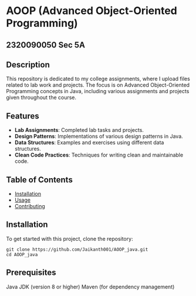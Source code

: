 # AOOP (Advanced Object-Oriented Programming)
## 2320090050 Sec 5A

## Description

This repository is dedicated to my college assignments, where I upload files related to lab work and projects. The focus is on Advanced Object-Oriented Programming concepts in Java, including various assignments and projects given throughout the course.

## Features

- **Lab Assignments**: Completed lab tasks and projects.
- **Design Patterns**: Implementations of various design patterns in Java.
- **Data Structures**: Examples and exercises using different data structures.
- **Clean Code Practices**: Techniques for writing clean and maintainable code.

## Table of Contents

- [Installation](#installation)
- [Usage](#usage)
- [Contributing](#contributing)

## Installation

To get started with this project, clone the repository:

```
git clone https://github.com/Jaikanth001/AOOP_java.git
cd AOOP_java
```

## Prerequisites

Java JDK (version 8 or higher)
Maven (for dependency management)
